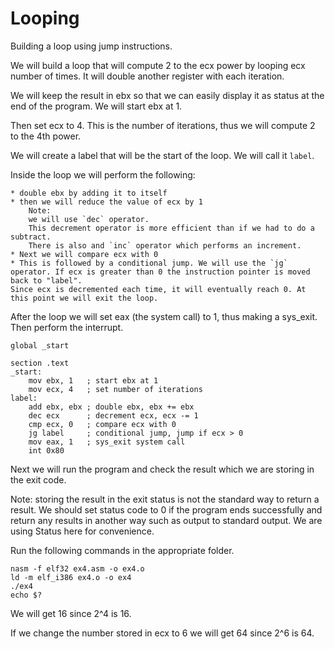 # Looping

Building a loop using jump instructions.

We will build a loop that will compute 2 to the ecx power by looping ecx number of times. It will double another register with each iteration.

We will keep the result in ebx so that we can easily display it as status at the end of the program. We will start ebx at 1.

Then set ecx to 4. This is the number of iterations, thus we will compute 2 to the 4th power.

We will create a label that will be the start of the loop. We will call it `label`.

Inside the loop we will perform the following:

    * double ebx by adding it to itself
    * then we will reduce the value of ecx by 1
        Note:
        we will use `dec` operator.
        This decrement operator is more efficient than if we had to do a subtract.  
        There is also and `inc` operator which performs an increment.
    * Next we will compare ecx with 0
    * This is followed by a conditional jump. We will use the `jg` operator. If ecx is greater than 0 the instruction pointer is moved back to "label".
    Since ecx is decremented each time, it will eventually reach 0. At this point we will exit the loop.

After the loop we will set eax (the system call) to 1, thus making a sys_exit. Then perform the interrupt.

```
global _start

section .text
_start:
    mov ebx, 1   ; start ebx at 1
    mov ecx, 4   ; set number of iterations
label:
    add ebx, ebx ; double ebx, ebx += ebx
    dec ecx      ; decrement ecx, ecx -= 1
    cmp ecx, 0   ; compare ecx with 0
    jg label     ; conditional jump, jump if ecx > 0 
    mov eax, 1   ; sys_exit system call
    int 0x80
```
Next we will run the program and check the result which we are storing in the exit code.

Note: storing the result in the exit status is not the 
standard way to return a result. We should set status 
code to 0 if the program ends successfully and return 
any results in another way such as output to standard output.
We are using Status here for convenience.

Run the following commands in the appropriate folder.

```
nasm -f elf32 ex4.asm -o ex4.o
ld -m elf_i386 ex4.o -o ex4
./ex4
echo $?
```
We will get 16 since 2^4 is 16.

If we change the number stored in ecx to 6 we will get 64 since 2^6 is 64.